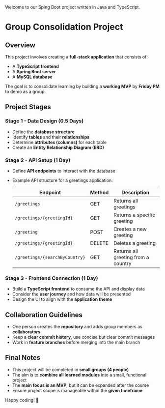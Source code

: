 Welcome to our Sping Boot project written in Java and TypeScript.

# Group Consolidation Project

## Overview
This project involves creating a **full-stack application** that consists of:
- A **TypeScript frontend**
- A **Spring Boot server**
- A **MySQL database**

The goal is to consolidate learning by building a **working MVP** by **Friday PM** to demo as a group.

## Project Stages

### Stage 1 - Data Design (0.5 Days)
- Define the **database structure**
- Identify **tables** and their **relationships**
- Determine **attributes (columns)** for each table
- Create an **Entity Relationship Diagram (ERD)**

### Stage 2 - API Setup (1 Day)
- Define **API endpoints** to interact with the database
- Example API structure for a greetings application:

  | Endpoint                       | Method | Description                         |
    |--------------------------------|--------|-------------------------------------|
  | `/greetings`                   | GET    | Returns all greetings               |
  | `/greetings/{greetingId}`      | GET    | Returns a specific greeting         |
  | `/greeting`                    | POST   | Creates a new greeting              |
  | `/greetings/{greetingId}`      | DELETE | Deletes a greeting                  |
  | `/greetings/{searchByCountry}` | GET    | Returns all greeting from a country |

### Stage 3 - Frontend Connection (1 Day)
- Build a **TypeScript frontend** to consume the API and display data
- Consider the **user journey** and how data will be presented
- Design the UI to align with the **application theme**

## Collaboration Guidelines
- One person creates the **repository** and adds group members as **collaborators**
- Keep a **clear commit history**, use concise but clear commit messages
- Work in **feature branches** before merging into the main branch

## Final Notes
- This project will be completed in **small groups (4 people)**
- The aim is to **combine all learned modules** into a small, functional project
- The **main focus is an MVP**, but it can be expanded after the course
- Ensure project scope is manageable within the **given timeframe**

Happy coding! 🚀
